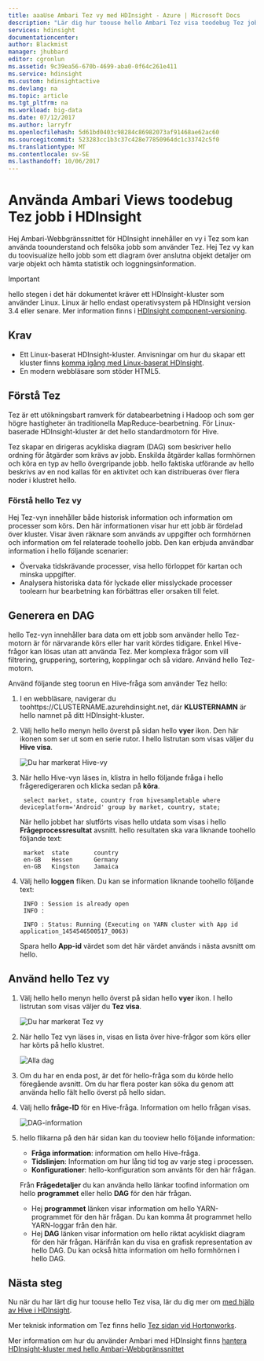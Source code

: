 ```yaml
---
title: aaaUse Ambari Tez vy med HDInsight - Azure | Microsoft Docs
description: "Lär dig hur toouse hello Ambari Tez visa toodebug Tez jobb i HDInsight."
services: hdinsight
documentationcenter: 
author: Blackmist
manager: jhubbard
editor: cgronlun
ms.assetid: 9c39ea56-670b-4699-aba0-0f64c261e411
ms.service: hdinsight
ms.custom: hdinsightactive
ms.devlang: na
ms.topic: article
ms.tgt_pltfrm: na
ms.workload: big-data
ms.date: 07/12/2017
ms.author: larryfr
ms.openlocfilehash: 5d61bd0403c98284c86982073af91468ae62ac60
ms.sourcegitcommit: 523283cc1b3c37c428e77850964dc1c33742c5f0
ms.translationtype: MT
ms.contentlocale: sv-SE
ms.lasthandoff: 10/06/2017
---
```

# <a name="use-ambari-views-toodebug-tez-jobs-on-hdinsight"></a>Använda Ambari Views toodebug Tez jobb i HDInsight

Hej Ambari-Webbgränssnittet för HDInsight innehåller en vy i Tez som kan använda toounderstand och felsöka jobb som använder Tez. Hej Tez vy kan du toovisualize hello jobb som ett diagram över anslutna objekt detaljer om varje objekt och hämta statistik och loggningsinformation.

> [!IMPORTANT]
> hello stegen i det här dokumentet kräver ett HDInsight-kluster som använder Linux. Linux är hello endast operativsystem på HDInsight version 3.4 eller senare. Mer information finns i [HDInsight component-versioning](hdinsight-component-versioning.md#hdinsight-windows-retirement).

## <a name="prerequisites"></a>Krav

* Ett Linux-baserat HDInsight-kluster. Anvisningar om hur du skapar ett kluster finns [komma igång med Linux-baserat HDInsight](hdinsight-hadoop-linux-tutorial-get-started.md).
* En modern webbläsare som stöder HTML5.

## <a name="understanding-tez"></a>Förstå Tez

Tez är ett utökningsbart ramverk för databearbetning i Hadoop och som ger högre hastigheter än traditionella MapReduce-bearbetning. För Linux-baserade HDInsight-kluster är det hello standardmotorn för Hive.

Tez skapar en dirigeras acykliska diagram (DAG) som beskriver hello ordning för åtgärder som krävs av jobb. Enskilda åtgärder kallas formhörnen och köra en typ av hello övergripande jobb. hello faktiska utförande av hello beskrivs av en nod kallas för en aktivitet och kan distribueras över flera noder i klustret hello.

### <a name="understanding-hello-tez-view"></a>Förstå hello Tez vy

Hej Tez-vyn innehåller både historisk information och information om processer som körs. Den här informationen visar hur ett jobb är fördelad över kluster. Visar även räknare som används av uppgifter och formhörnen och information om fel relaterade toohello jobb. Den kan erbjuda användbar information i hello följande scenarier:

* Övervaka tidskrävande processer, visa hello förloppet för kartan och minska uppgifter.
* Analysera historiska data för lyckade eller misslyckade processer toolearn hur bearbetning kan förbättras eller orsaken till felet.

## <a name="generate-a-dag"></a>Generera en DAG

hello Tez-vyn innehåller bara data om ett jobb som använder hello Tez-motorn är för närvarande körs eller har varit kördes tidigare. Enkel Hive-frågor kan lösas utan att använda Tez. Mer komplexa frågor som vill filtrering, gruppering, sortering, kopplingar och så vidare. Använd hello Tez-motorn.

Använd följande steg toorun en Hive-fråga som använder Tez hello:

1. I en webbläsare, navigerar du toohttps://CLUSTERNAME.azurehdinsight.net, där **KLUSTERNAMN** är hello namnet på ditt HDInsight-kluster.

2. Välj hello hello menyn hello överst på sidan hello **vyer** ikon. Den här ikonen som ser ut som en serie rutor. I hello listrutan som visas väljer du **Hive visa**.

    ![Du har markerat Hive-vy](./media/hdinsight-debug-ambari-tez-view/selecthive.png)

3. När hello Hive-vyn läses in, klistra in hello följande fråga i hello frågeredigeraren och klicka sedan på **köra**.

        select market, state, country from hivesampletable where deviceplatform='Android' group by market, country, state;

    När hello jobbet har slutförts visas hello utdata som visas i hello **Frågeprocessresultat** avsnitt. hello resultaten ska vara liknande toohello följande text:

        market  state       country
        en-GB   Hessen      Germany
        en-GB   Kingston    Jamaica

4. Välj hello **loggen** fliken. Du kan se information liknande toohello följande text:

        INFO : Session is already open
        INFO :

        INFO : Status: Running (Executing on YARN cluster with App id application_1454546500517_0063)

    Spara hello **App-id** värdet som det här värdet används i nästa avsnitt om hello.

## <a name="use-hello-tez-view"></a>Använd hello Tez vy

1. Välj hello hello menyn hello överst på sidan hello **vyer** ikon. I hello listrutan som visas väljer du **Tez visa**.

    ![Du har markerat Tez vy](./media/hdinsight-debug-ambari-tez-view/selecttez.png)

2. När hello Tez vyn läses in, visas en lista över hive-frågor som körs eller har körts på hello klustret.

    ![Alla dag](./media/hdinsight-debug-ambari-tez-view/tez-view-home.png)

3. Om du har en enda post, är det för hello-fråga som du körde hello föregående avsnitt. Om du har flera poster kan söka du genom att använda hello fält hello överst på hello sidan.

4. Välj hello **fråge-ID** för en Hive-fråga. Information om hello frågan visas.

    ![DAG-information](./media/hdinsight-debug-ambari-tez-view/query-details.png)

5. hello flikarna på den här sidan kan du tooview hello följande information:

    * **Fråga information**: information om hello Hive-fråga.
    * **Tidslinjen**: Information om hur lång tid tog av varje steg i processen.
    * **Konfigurationer**: hello-konfiguration som använts för den här frågan.

    Från __Frågedetaljer__ du kan använda hello länkar toofind information om hello __programmet__ eller hello __DAG__ för den här frågan.
    
    * Hej __programmet__ länken visar information om hello YARN-programmet för den här frågan. Du kan komma åt programmet hello YARN-loggar från den här.
    * Hej __DAG__ länken visar information om hello riktat acykliskt diagram för den här frågan. Härifrån kan du visa en grafisk representation av hello DAG. Du kan också hitta information om hello formhörnen i hello DAG.

## <a name="next-steps"></a>Nästa steg

Nu när du har lärt dig hur toouse hello Tez visa, lär du dig mer om [med hjälp av Hive i HDInsight](hdinsight-use-hive.md).

Mer teknisk information om Tez finns hello [Tez sidan vid Hortonworks](http://hortonworks.com/hadoop/tez/).

Mer information om hur du använder Ambari med HDInsight finns [hantera HDInsight-kluster med hello Ambari-Webbgränssnittet](hdinsight-hadoop-manage-ambari.md)
